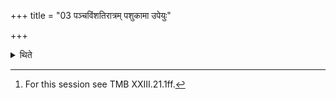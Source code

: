 +++
title = "03 पञ्चविंशतिरात्रम् पशुकामा उपेयुः"

+++

<details><summary>थिते</summary>

3. (The performers) desirous of cattle should peform the twenty-five-day-sacrificial-session.[^1]  

[^1]: For this session see TMB XXIII.21.1ff.  
</details>
